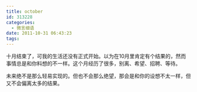 ```yaml
---
title: october
id: 313228
categories:
  - 微言细语
date: 2011-10-31 06:43:23
tags:
---
```


十月结束了，可我的生活还没有正式开始。以为在10月里肯定有个结果的，然而事情总是和你料想的不一样。这个月经历了很多，别离、希望、招聘、等待。

未来绝不是那么轻易实现的。但也不会那么绝望，那会是和你的设想不太一样，但又不会偏离太多的结果。